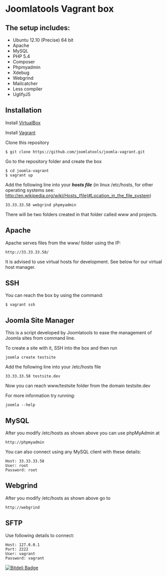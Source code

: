 Joomlatools Vagrant box
=======================

The setup includes:
-------------------
* Ubuntu 12.10 (Precise) 64 bit
* Apache
* MySQL
* PHP 5.4 
* Composer
* Phpmyadmin
* Xdebug
* Webgrind
* Mailcatcher
* Less compiler
* UglifyJS

Installation
------------

Install [VirtualBox](http://www.virtualbox.org/)

Install [Vagrant](http://downloads.vagrantup.com/)

Clone this repository

    $ git clone https://github.com/joomlatools/joomla-vagrant.git

Go to the repository folder and create the box

    $ cd joomla-vagrant
    $ vagrant up

Add the following line into your ***hosts file*** (in linux /etc/hosts, for other operating systems see: http://en.wikipedia.org/wiki/Hosts_(file)#Location_in_the_file_system)

    33.33.33.58 webgrind phpmyadmin

There will be two folders created in that folder called www and projects.

Apache
------

Apache serves files from the www/ folder using the IP:

    http://33.33.33.58/

It is advised to use virtual hosts for development. See below for our virtual host manager.

SSH
---
You can reach the box by using the command:

	$ vagrant ssh

Joomla Site Manager
------------

This is a script developed by Joomlatools to ease the management of Joomla sites from command line.

To create a site with it, SSH into the box and then run

    joomla create testsite

Add the following line into your /etc/hosts file

    33.33.33.58 testsite.dev

Now you can reach www/testsite folder from the domain testsite.dev

For more information try running:

    joomla --help

MySQL
-----

After you modify /etc/hosts as shown above you can use phpMyAdmin at

    http://phpmyadmin

You can also connect using any MySQL client with these details:

    Host: 33.33.33.58
    User: root
    Password: root

Webgrind
--------

After you modify /etc/hosts as shown above go to

    http://webgrind



SFTP
----

Use following details to connect:

    Host: 127.0.0.1
    Port: 2222
    User: vagrant
    Password: vagrant


[![Bitdeli Badge](https://d2weczhvl823v0.cloudfront.net/joomlatools/joomla-vagrant/trend.png)](https://bitdeli.com/free "Bitdeli Badge")

